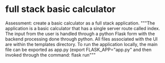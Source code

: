 # full stack basic calculator

Assessment: create a basic calculator as a full stack application. 
"""The application is a basic calculator that has a single server route called index. The input from the user is handled through a python Flask form with the backend processing done through python. All files associated with the UI are within the templates directory. To run the application locally, the main file can be exported as app.py (export FLASK_APP="app.py" and then invoked through the command: flask run"""